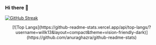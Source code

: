 ### Hi there 👋
  
[![GitHub Streak](http://github-readme-streak-stats.herokuapp.com?user=willk13&theme=dark&background=000000)](https://git.io/streak-stats)
<div align="center">  
[![Top Langs](https://github-readme-stats.vercel.app/api/top-langs/?username=willk13&layout=compact&theme=vision-friendly-dark)](https://github.com/anuraghazra/github-readme-stats)
</div>


<!--
**WillK13/willk13** is a ✨ _special_ ✨ repository because its `README.md` (this file) appears on your GitHub profile.

Here are some ideas to get you started:

- 🔭 I’m currently working on ...
- 🌱 I’m currently learning ...
- 👯 I’m looking to collaborate on ...
- 🤔 I’m looking for help with ...
- 💬 Ask me about ...
- 📫 How to reach me: ...
- 😄 Pronouns: ...
- ⚡ Fun fact: ...
-->
